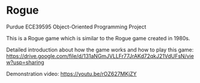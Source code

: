 # Rogue
Purdue ECE39595 Object-Oriented Programming Project

This is a Rogue game which is similar to the Rogue game created in 1980s.

Detailed introduction about how the game works and how to play this game: https://drive.google.com/file/d/131aNGmJVLLFr77JrAKd72qkJ21VdUFsN/view?usp=sharing

Demonstration video: https://youtu.be/rOZ627MKjZY
